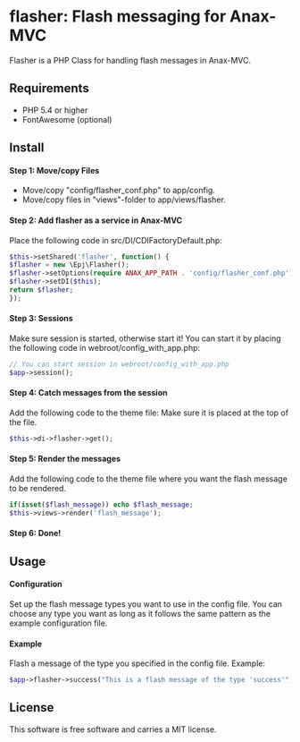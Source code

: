 # flasher: Flash messaging for Anax-MVC
Flasher is a PHP Class for handling flash messages in Anax-MVC.

Requirements
--
* PHP 5.4 or higher
* FontAwesome (optional)

Install
--
#### Step 1: Move/copy Files 
* Move/copy "config/flasher_conf.php" to app/config.
* Move/copy files in "views"-folder to app/views/flasher.

#### Step 2: Add flasher as a service in Anax-MVC
Place the following code in src/DI/CDIFactoryDefault.php:

```php
$this->setShared('flasher', function() {
$flasher = new \Epj\Flasher();
$flasher->setOptions(require ANAX_APP_PATH . 'config/flasher_conf.php');
$flasher->setDI($this);
return $flasher;
});
```

#### Step 3: Sessions
Make sure session is started, otherwise start it!
You can start it by placing the following code in webroot/config_with_app.php:

```php
// You can start session in webroot/config_with_app.php
$app->session();
```

#### Step 4: Catch messages from the session
Add the following code to the theme file:
Make sure it is placed at the top of the file.

```php
$this->di->flasher->get();
```

#### Step 5: Render the messages
Add the following code to the theme file where you want the flash message to be rendered.

```php
if(isset($flash_message)) echo $flash_message;
$this->views->render('flash_message');
```
#### Step 6: Done!

Usage
--
#### Configuration
Set up the flash message types you want to use in the config file. You can choose any type you want as long as it follows the same pattern as the example configuration file.

#### Example
Flash a message of the type you specified in the config file. Example:
```php
$app->flasher->success("This is a flash message of the type 'success'");
```

License
--

This software is free software and carries a MIT license.
